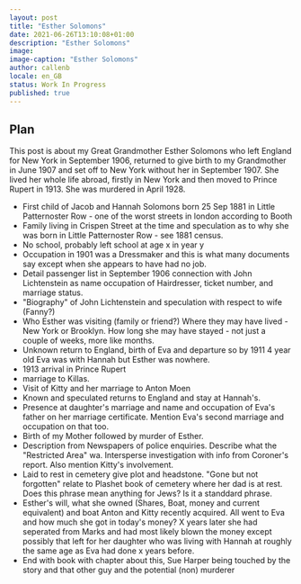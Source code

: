 ```yaml
---
layout: post
title: "Esther Solomons"
date: 2021-06-26T13:10:08+01:00
description: "Esther Solomons"
image:
image-caption: "Esther Solomons"
author: callenb
locale: en_GB
status: Work In Progress
published: true
---
```

## Plan
This post is about my Great Grandmother Esther Solomons who left England for New York in September 1906, returned to give birth to my Grandmother in June 1907 and set off to New York without her in September 1907.  She lived her whole life abroad, firstly in New York and then moved to Prince Rupert in 1913.  She was murdered in April 1928.

* First child of Jacob and Hannah Solomons born 25 Sep 1881 in Little Patternoster Row - one of the worst streets in london according to Booth
* Family living in Crispen Street at the time and speculation as to why she was born in Little Patternoster Row - see 1881 census.
* No school, probably left school at age x in year y
* Occupation in 1901 was a Dressmaker and this is what many documents say except when she appears to have had no job.
* Detail passenger list in September 1906 connection with John Lichtenstein as name occupation of Hairdresser, ticket number, and marriage status.  
* "Biography" of John Lichtenstein and speculation with respect to wife (Fanny?)
* Who Esther was visiting (family or friend?) Where they may have lived - New York or Brooklyn.  How long she may have stayed - not just a couple of weeks, more like months.
* Unknown return to England, birth of Eva and departure so by 1911 4 year old Eva was with Hannah but Esther was nowhere.
* 1913 arrival in Prince Rupert
* marriage to Killas. 
* Visit of Kitty and her marriage to Anton Moen
* Known and speculated returns to England and stay at Hannah's.
* Presence at daughter's marriage and name and occupation of Eva's father on her marriage certificate.  Mention Eva's second marriage and occupation on that too.
* Birth of my Mother followed by murder of Esther.
* Description from Newspapers of police enquiries.  Describe what the "Restricted Area" wa.  Intersperse investigation with info from Coroner's report.  Also mention Kitty's involvement.
* Laid to rest in cemetery give plot and headstone.  "Gone but not forgotten" relate to Plashet book of cemetery where her dad is at rest.  Does this phrase mean anything for Jews? Is it a standdard phrase.
* Esther's will, what she owned (Shares, Boat, money and current equivalent) and boat Anton and Kitty recently acquired.  All went to Eva and how much she got in today's money?  X years later she had seperated from Marks and had most likely blown the money except possibly that left for her daughter who was living with Hannah at roughly the same age as Eva had done x years before.
* End with book with chapter about this, Sue Harper being touched by the story and that other guy and the potential (non) murderer
